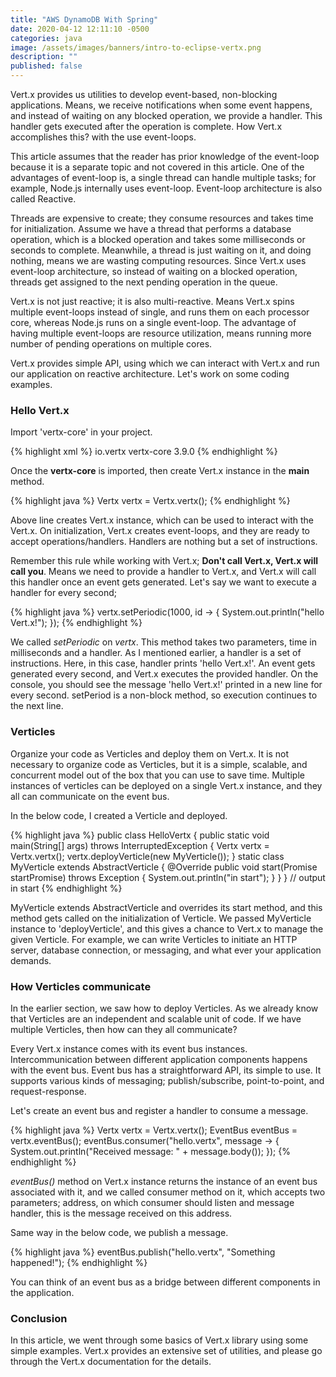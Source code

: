 ```yaml
---
title: "AWS DynamoDB With Spring"
date: 2020-04-12 12:11:10 -0500
categories: java
image: /assets/images/banners/intro-to-eclipse-vertx.png
description: ""
published: false
---
```


Vert.x provides us utilities to develop event-based, non-blocking applications. Means, we receive notifications when some event happens, and instead of waiting on any blocked operation, we provide a handler. This handler gets executed after the operation is complete. How Vert.x accomplishes this? with the use event-loops.

This article assumes that the reader has prior knowledge of the event-loop because it is a separate topic and not covered in this article. One of the advantages of event-loop is, a single thread can handle multiple tasks; for example, Node.js internally uses event-loop. Event-loop architecture is also called Reactive.

Threads are expensive to create; they consume resources and takes time for initialization. Assume we have a thread that performs a database operation, which is a blocked operation and takes some milliseconds or seconds to complete. Meanwhile, a thread is just waiting on it, and doing nothing, means we are wasting computing resources. Since Vert.x uses event-loop architecture, so instead of waiting on a blocked operation, threads get assigned to the next pending operation in the queue.

Vert.x is not just reactive; it is also multi-reactive. Means Vert.x spins multiple event-loops instead of single, and runs them on each processor core, whereas Node.js runs on a single event-loop. The advantage of having multiple event-loops are resource utilization, means running more number of pending operations on multiple cores.

Vert.x provides simple API, using which we can interact with Vert.x and run our application on reactive architecture. Let's work on some coding examples.

### Hello Vert.x

Import 'vertx-core' in your project.

{% highlight xml %}
<dependency>
 <groupId>io.vertx</groupId>
 <artifactId>vertx-core</artifactId>
 <version>3.9.0</version>
</dependency>
{% endhighlight %}

Once the **vertx-core** is imported, then create Vert.x instance in the **main** method.

{% highlight java %}
Vertx vertx = Vertx.vertx();
{% endhighlight %}

Above line creates Vert.x instance, which can be used to interact with the Vert.x. On initialization, Vert.x creates event-loops, and they are ready to accept operations/handlers. Handlers are nothing but a set of instructions.

Remember this rule while working with Vert.x; **Don't call Vert.x, Vert.x will call you**. Means we need to provide a handler to Vert.x, and Vert.x will call this handler once an event gets generated. Let's say we want to execute a handler for every second;

{% highlight java %}
vertx.setPeriodic(1000, id -> {
    System.out.println("hello Vert.x!");
});
{% endhighlight %}

We called _setPeriodic_ on _vertx_. This method takes two parameters, time in milliseconds and a handler. As I mentioned earlier, a handler is a set of instructions. Here, in this case, handler prints 'hello Vert.x!'. An event gets generated every second, and Vert.x executes the provided handler. On the console, you should see the message 'hello Vert.x!' printed in a new line for every second. setPeriod is a non-block method, so execution continues to the next line.

### Verticles

Organize your code as Verticles and deploy them on Vert.x. It is not necessary to organize code as Verticles, but it is a simple, scalable, and concurrent model out of the box that you can use to save time. Multiple instances of verticles can be deployed on a single Vert.x instance, and they all can communicate on the event bus.

In the below code, I created a Verticle and deployed.

{% highlight java %}
public class HelloVertx {
    public static void main(String[] args) throws InterruptedException {
        Vertx vertx = Vertx.vertx();
        vertx.deployVerticle(new MyVerticle());
    }
    static class MyVerticle extends AbstractVerticle {
        @Override
        public void start(Promise<Void> startPromise) throws Exception {
            System.out.println("in start");
        }
    }
}
// output
in start
{% endhighlight %}

MyVerticle extends AbstractVerticle and overrides its start method, and this method gets called on the initialization of Verticle. We passed MyVerticle instance to 'deployVerticle', and this gives a chance to Vert.x to manage the given Verticle. For example, we can write Verticles to initiate an HTTP server, database connection, or messaging, and what ever your application demands.

### How Verticles communicate

In the earlier section, we saw how to deploy Verticles. As we already know that Verticles are an independent and scalable unit of code. If we have multiple Verticles, then how can they all communicate?

Every Vert.x instance comes with its event bus instances. Intercommunication between different application components happens with the event bus. Event bus has a straightforward API, its simple to use. It supports various kinds of messaging; publish/subscribe, point-to-point, and request-response.

Let's create an event bus and register a handler to consume a message.

{% highlight java %}
Vertx vertx = Vertx.vertx();
EventBus eventBus = vertx.eventBus();
eventBus.consumer("hello.vertx", message -> {
    System.out.println("Received message: " + message.body());
});
{% endhighlight %}

_eventBus()_ method on Vert.x instance returns the instance of an event bus associated with it, and we called consumer method on it, which accepts two parameters; address, on which consumer should listen and message handler, this is the message received on this address.

Same way in the below code, we publish a message.

{% highlight java %}
eventBus.publish("hello.vertx", "Something happened!");
{% endhighlight %}

You can think of an event bus as a bridge between different components in the application.

### Conclusion

In this article, we went through some basics of Vert.x library using some simple examples. Vert.x provides an extensive set of utilities, and please go through the Vert.x documentation for the details.